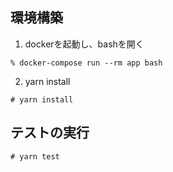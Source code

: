 ## 環境構築

1. dockerを起動し、bashを開く
```shell
% docker-compose run --rm app bash
```

2. yarn install
```shell
# yarn install
```

## テストの実行
```shell
# yarn test
```
